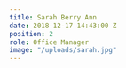 ```yaml
---
title: Sarah Berry Ann
date: 2018-12-17 14:43:00 Z
position: 2
role: Office Manager
image: "/uploads/sarah.jpg"
---
```


